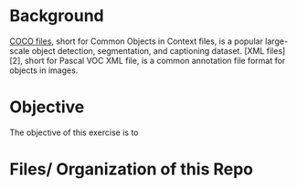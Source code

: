 # Background

[COCO files][1], short for Common Objects in Context files, is a popular large-scale object detection, segmentation, and captioning dataset.
[XML files][2], short for Pascal VOC XML file, is a common annotation file format for objects in images. 

[1]:https://cocodataset.org/#home

# Objective

The objective of this exercise is to 

# Files/ Organization of this Repo 


